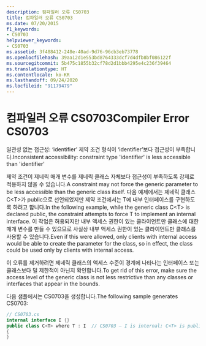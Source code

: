 ```yaml
---
description: 컴파일러 오류 CS0703
title: 컴파일러 오류 CS0703
ms.date: 07/20/2015
f1_keywords:
- CS0703
helpviewer_keywords:
- CS0703
ms.assetid: 3f488412-248e-40ad-9d76-96cb3eb73778
ms.openlocfilehash: 39aa12d1e553bd8764333dcf7d4dfb8bf086122f
ms.sourcegitcommit: 5b475c1855b32cf78d2d1bbb4295e4c236f39464
ms.translationtype: HT
ms.contentlocale: ko-KR
ms.lasthandoff: 09/24/2020
ms.locfileid: "91179479"
---
```

# <a name="compiler-error-cs0703"></a><span data-ttu-id="aae54-103">컴파일러 오류 CS0703</span><span class="sxs-lookup"><span data-stu-id="aae54-103">Compiler Error CS0703</span></span>

<span data-ttu-id="aae54-104">일관성 없는 접근성: ‘identifier’ 제약 조건 형식이 ‘identifier’보다 접근성이 부족합니다.</span><span class="sxs-lookup"><span data-stu-id="aae54-104">Inconsistent accessibility: constraint type 'identifier' is less accessible than 'identifier'</span></span>  
  
 <span data-ttu-id="aae54-105">제약 조건이 제네릭 매개 변수를 제네릭 클래스 자체보다 접근성이 부족하도록 강제로 적용하지 않을 수 있습니다.</span><span class="sxs-lookup"><span data-stu-id="aae54-105">A constraint may not force the generic parameter to be less accessible than the generic class itself.</span></span> <span data-ttu-id="aae54-106">다음 예제에서는 제네릭 클래스 C\<T>가 public으로 선언되었지만 제약 조건에서는 T에 내부 인터페이스를 구현하도록 하려고 합니다.</span><span class="sxs-lookup"><span data-stu-id="aae54-106">In the following example, while the generic class C\<T> is declared public, the constraint attempts to force T to implement an internal interface.</span></span> <span data-ttu-id="aae54-107">이 작업은 허용되지만 내부 액세스 권한이 있는 클라이언트만 클래스에 대한 매개 변수를 만들 수 있으므로 사실상 내부 액세스 권한이 있는 클라이언트만 클래스를 사용할 수 있습니다.</span><span class="sxs-lookup"><span data-stu-id="aae54-107">Even if this were allowed, only clients with internal access would be able to create the parameter for the class, so in effect, the class could be used only by clients with internal access.</span></span>  
  
 <span data-ttu-id="aae54-108">이 오류를 제거하려면 제네릭 클래스의 액세스 수준이 경계에 나타나는 인터페이스 또는 클래스보다 덜 제한적이 아닌지 확인합니다.</span><span class="sxs-lookup"><span data-stu-id="aae54-108">To get rid of this error, make sure the access level of the generic class is not less restrictive than any classes or interfaces that appear in the bounds.</span></span>  
  
 <span data-ttu-id="aae54-109">다음 샘플에서는 CS0703을 생성합니다.</span><span class="sxs-lookup"><span data-stu-id="aae54-109">The following sample generates CS0703:</span></span>  
  
```csharp  
// CS0703.cs  
internal interface I {}  
public class C<T> where T : I  // CS0703 – I is internal; C<T> is public  
{  
}  
```

